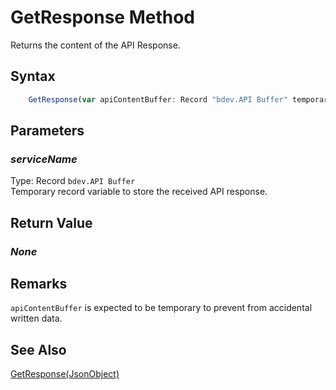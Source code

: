 # GetResponse Method
Returns the content of the API Response.

## Syntax
```javascript
    GetResponse(var apiContentBuffer: Record "bdev.API Buffer" temporary)
```

## Parameters
### *serviceName*
Type: Record `bdev.API Buffer`<br/>
Temporary record variable to store the received API response.

## Return Value
### *None*

## Remarks
`apiContentBuffer` is expected to be temporary to prevent from accidental written data.

## See Also
[GetResponse(JsonObject)](./getresponse2.md)